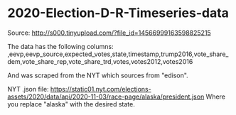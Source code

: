 # 2020-Election-D-R-Timeseries-data
Source: http://s000.tinyupload.com/?file_id=14566999163598825215

The data has the following columns:
,eevp,eevp_source,expected_votes,state,timestamp,trump2016,vote_share_dem,vote_share_rep,vote_share_trd,votes,votes2012,votes2016

And was scraped from the NYT which sources from "edison".

NYT .json file: https://static01.nyt.com/elections-assets/2020/data/api/2020-11-03/race-page/alaska/president.json 
Where you replace "alaska" with the desired state.
